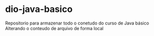 # dio-java-basico
Repositorio para armazenar todo o conetudo do curso de Java básico
Alterando o conteudo de arquivo de forma local